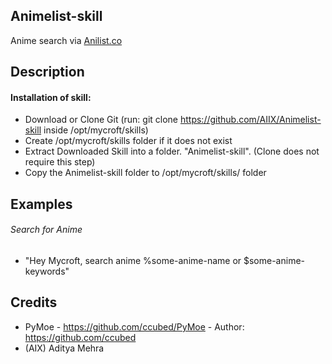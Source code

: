 ## Animelist-skill
Anime search via [Anilist.co](https://anilist.co/)

## Description 
#### Installation of skill:
* Download or Clone Git (run: git clone https://github.com/AIIX/Animelist-skill inside /opt/mycroft/skills)
* Create /opt/mycroft/skills folder if it does not exist
* Extract Downloaded Skill into a folder. "Animelist-skill". (Clone does not require this step)
* Copy the Animelist-skill folder to /opt/mycroft/skills/ folder

## Examples
 
###### Search for Anime
* "Hey Mycroft, search anime %some-anime-name or $some-anime-keywords"

## Credits 
* PyMoe - https://github.com/ccubed/PyMoe - Author: https://github.com/ccubed
* (AIX) Aditya Mehra
